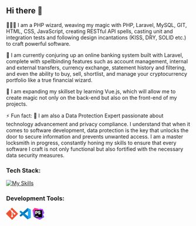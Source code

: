 ## Hi there 👋

👩🏻‍💻 I am a PHP wizard, weaving my magic with PHP, Laravel, MySQL, GIT, HTML, CSS, JavaScript, creating RESTful API spells, casting unit and integration tests and following design incantations (KISS, DRY, SOLID etc.) to craft powerful software.

🔭 I am currently conjuring up an online banking system built with Laravel, complete with spellbinding features such as account management, internal and external transfers, currency exchange, statement history and filtering, and even the ability to buy, sell, shortlist, and manage your cryptocurrency portfolio like a true financial wizard.

🌱 I am expanding my skillset by learning Vue.js, which will allow me to create magic not only on the back-end but also on the front-end of my projects.

⚡ Fun fact: 
🔐 I am also a Data Protection Expert passionate about technology advancement and privacy compliance.
I understand that when it comes to software development, data protection is the key that unlocks the door to secure information and prevents unwanted access. I am a master locksmith in progress, constantly honing my skills to ensure that every software I craft is not only functional but also fortified with the necessary data security measures.

### Tech Stack:
[![My Skills](https://skillicons.dev/icons?i=php,laravel,mysql,js,ts,html,css,vue,tailwind,bootstrap)]((https://skillicons.dev))

### Development Tools:

![Git Icon](icons/git.png) ![VSCode Icon](icons/vscode.png) ![PHPStorm Icon](icons/phpstorm.png)
